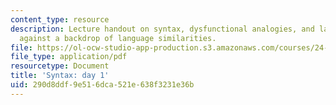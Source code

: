 ```yaml
---
content_type: resource
description: Lecture handout on syntax, dysfunctional analogies, and language differences
  against a backdrop of language similarities.
file: https://ol-ocw-studio-app-production.s3.amazonaws.com/courses/24-902-language-and-its-structure-ii-syntax-fall-2003/290d8ddf9e516dca521e638f3231e36b_class_1_handout.pdf
file_type: application/pdf
resourcetype: Document
title: 'Syntax: day 1'
uid: 290d8ddf-9e51-6dca-521e-638f3231e36b
---
```

